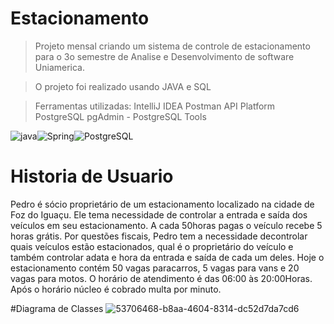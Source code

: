 # Estacionamento
>Projeto mensal criando um sistema de controle de estacionamento para o 3o semestre de Analise e Desenvolvimento de software Uniamerica.

>O projeto foi realizado usando JAVA e SQL

>Ferramentas utilizadas:
>IntelliJ IDEA
>Postman API Platform
>PostgreSQL
>pgAdmin - PostgreSQL Tools

<img aling="center" alt="java" src="https://img.shields.io/badge/Java-ED8B00?style=for-the-badge&logo=openjdk&logoColor=white"><img aling="center" alt="Spring" src="https://img.shields.io/badge/Spring-6DB33F?style=for-the-badge&logo=spring&logoColor=white"><img aling="center" alt="PostgreSQL" src="https://img.shields.io/badge/PostgreSQL-316192?style=for-the-badge&logo=postgresql&logoColor=white">



# Historia de Usuario
Pedro é sócio proprietário de um estacionamento localizado na cidade de Foz do Iguaçu. Ele tema necessidade de controlar a entrada e saída dos veículos em seu estacionamento. A cada 50horas pagas o veículo recebe 5 horas grátis. Por questões fiscais, Pedro tem a necessidade decontrolar quais veículos estão estacionados, qual é o proprietário do veículo e também controlar adata e hora da entrada e saída de cada um deles. Hoje o estacionamento contém 50 vagas paracarros, 5 vagas para vans e 20 vagas para motos. O horário de atendimento é das 06:00 às 20:00Horas. Após o horário núcleo é cobrado multa por minuto.

#Diagrama de Classes
![53706468-b8aa-4604-8314-dc52d7da7cd6](https://github.com/NicolasAoyama/Estacionamento/assets/102185311/d1a7f43f-3fe8-4cf6-be99-929120379f8e)

